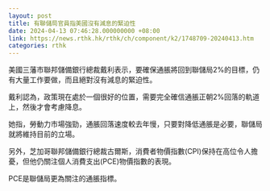 ```yaml
---
layout: post
title: 有聯儲局官員指美國沒有減息的緊迫性
date: 2024-04-13 07:46:28.000000000 +08:00
link: https://news.rthk.hk/rthk/ch/component/k2/1748709-20240413.htm
categories: rthk
---
```


美國三藩市聯邦儲備銀行總裁戴利表示，要確保通脹將回到聯儲局2%的目標，仍有大量工作要做，而且絕對沒有減息的緊迫性。

戴利認為，政策現在處於一個很好的位置，需要完全確信通脹正朝2%回落的軌道上，然後才會考慮降息。

她指，勞動力市場強勁，通脹回落速度較去年慢，只要對降低通脹是必要，聯儲局就將維持目前的立場。

另外，芝加哥聯邦儲備銀行總裁古爾斯，消費者物價指數(CPI)保持在高位令人擔憂，但他仍關注個人消費支出(PCE)物價指數的表現。

PCE是聯儲局更為關注的通脹指標。
